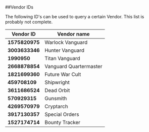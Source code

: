 ##Vendor IDs

The following ID's can be used to query a certain Vendor. This list is probably not complete.

Vendor ID|Vendor name
---------|------------
**1575820975**|Warlock Vanguard  
**3003633346**|Hunter Vanguard  
**1990950**|Titan Vanguard  
**2668878854**|Vanguard Quartermaster
**1821699360**|Future War Cult
**459708109**|Shipwright
**3611686524**|Dead Orbit
**570929315**|Gunsmith
**4269570979**|Cryptarch
**3917130357**|Special Orders
**1527174714**|Bounty Tracker